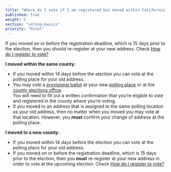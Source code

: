 ```yaml
---
title: "Where do I vote if I am registered but moved within California?"
published: true
weight: 6
section: "voting-basics"
priority: "Minor"
---
```

If you moved on or before the registration deadline, which is 15 days prior to the election, then you should re-register at your new address. Check [How do I register to vote?](#menu-item-how-do-i-register-to-vote)  

**I moved within the same county:**  
- If you moved within 14 days before the election you can vote at the polling place for your old address.  
- You may vote a [provisional ballot](#menu-item-what-is-a-provisional-ballot) at your new [polling place](#section-my-polling-place) or at the [county elections office](#section-election-office-contact).  
You will need to fill out a written confirmation that you’re eligible to vote and registered in the county where you’re voting.  
- If you moved to an address that is assigned to the same polling location as your old address, then no matter when you moved you may vote at that location. However, you **must** confirm your change of address at the polling place.  

**I moved to a new county:**  
- If you moved within 14 days before the election you can vote at the polling place for your old address.  
- If you moved on or before the registration deadline, which is 15 days prior to the election, then you **must** re-register at your new address in order to vote at the upcoming election. Check [How do I register to vote?](#menu-item-how-do-i-register-to-vote)  
